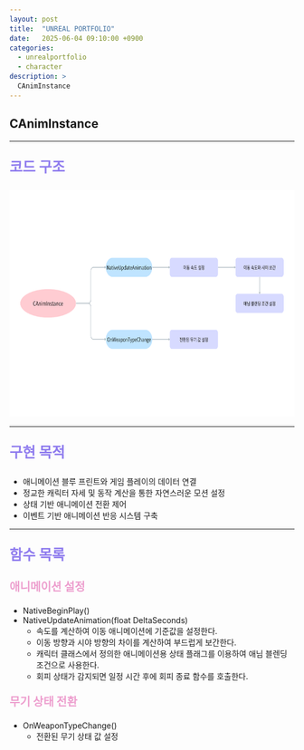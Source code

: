 ```yaml
---
layout: post
title:  "UNREAL PORTFOLIO"
date:   2025-06-04 09:10:00 +0900
categories:
  - unrealportfolio
  - character
description: >
  CAnimInstance
---
```

## CAnimInstance

---

<p style = "color:#8f7cee; font-size:25px; font-weight:bold">
코드 구조
</p>

<img src = "/assets/img/unrealportfolio/CAnimInstance.png" width = "1000" height = "400">

---

<p style = "color:#8f7cee; font-size:25px; font-weight:bold">
구현 목적
</p>

- 애니메이션 블루 프린트와 게임 플레이의 데이터 연결
- 정교한 캐릭터 자세 및 동작 계산을 통한 자연스러운 모션 설정
- 상태 기반 애니메이션 전환 제어
- 이벤트 기반 애니메이션 반응 시스템 구축

---

<p style = "color:#8f7cee; font-size:25px; font-weight:bold">
함수 목록
</p>

<p style = "color:#ed9ece; font-size:20px; font-weight:bold">
애니메이션 설정
</p>

- NativeBeginPlay()
- NativeUpdateAnimation(float DeltaSeconds)
  - 속도를 계산하여 이동 애니메이션에 기준값을 설정한다.
  - 이동 방향과 시야 방향의 차이를 계산하여 부드럽게 보간한다.
  - 캐릭터 클래스에서 정의한 애니메이션용 상태 플래그를 이용하여 애님 블렌딩 조건으로 사용한다.
  - 회피 상태가 감지되면 일정 시간 후에 회피 종료 함수를 호출한다.

<p style = "color:#ed9ece; font-size:20px; font-weight:bold">
무기 상태 전환
</p>

- OnWeaponTypeChange()
  - 전환된 무기 상태 값 설정
